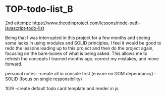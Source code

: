 # TOP-todo-list_B
2nd attempt: https://www.theodinproject.com/lessons/node-path-javascript-todo-list

Being that I was interrupted in this project for a few months and seeing some lacks in using modules and SOLID principles, I feel it would be good to redo the lessons leading up to this project and then do the project again, focusing on the bare-bones of what is being asked. This allows me to refresh the concepts I learned months ago, correct my mistakes, and move forward.



personal notes:
    -create all in console first (ensure no DOM dependancy)
    -SOLID (focus on single responsibility)

10/9
    -create default todo card template and render in js